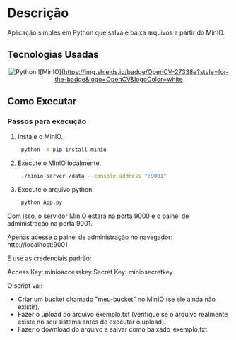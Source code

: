 # Descrição

Aplicação simples em Python que salva e baixa arquivos a partir do MinIO.

## Tecnologias Usadas

<div align="center">

![Python](https://img.shields.io/badge/python-3670A0?style=for-the-badge&logo=python&logoColor=white)
![MinIO](https://img.shields.io/badge/OpenCV-27338e?style=for-the-badge&logo=OpenCV&logoColor=white

</div>


## Como Executar
### Passos para execução

1. Instale o MinIO.
   ```bash
    python -m pip install minio
   ```

2. Execute o MinIO localmente.
   ```bash
    ./minio server /data --console-address ":9001"
   ```

3. Execute o arquivo python.
   ```bash
    python App.py
   ```

Com isso, o servidor MinIO estará na porta 9000 e o painel de administração na porta 9001.

Apenas acesse o painel de administração no navegador: http://localhost:9001

E use as credenciais padrão:

Access Key: minioaccesskey
Secret Key: miniosecretkey

O script vai:
- Criar um bucket chamado "meu-bucket" no MinIO (se ele ainda não existir).
- Fazer o upload do arquivo exemplo.txt (verifique se o arquivo realmente existe no seu sistema antes de executar o upload).
- Fazer o download do arquivo e salvar como baixado_exemplo.txt.